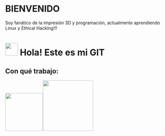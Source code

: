 # BIENVENIDO 

Soy fanático de la impresión 3D y programación, actualmente aprendiendo Linux y Ethical Hacking!!!

<h1> <img src="https://media.giphy.com/media/SqBjjnQwMicwGRoIHA/giphy.gif" width="40px"> Hola! Este es mi GIT </h1>


## Con qué trabajo:
<img src="https://www.vectorlogo.zone/logos/arduino/arduino-ar21.svg" width="120px"><img src="https://uspto.report/TM/87049699/mark.png" width="160px">
